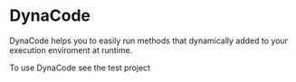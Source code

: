 # DynaCode
DynaCode helps you to easily run methods that dynamically added to your execution enviroment at runtime.


To use DynaCode see the test project
